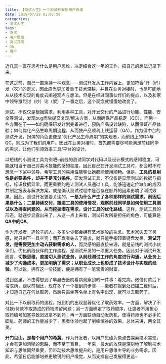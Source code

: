 ```yaml
---
title: 【测试人生】一个测试开发的用户思维
date: 2019/07/28 01:07:58
categories:
- 测试人生
tags:
- 测试
- 用户思维
- 测试开发
- QA
- 用户
---
```


近几天一直在思考什么是用户思维，决定结合这一年的工作，把自己的想法记录下来。

在这之前，自己一直秉持一种观念——测试开发从工作内容上，更加符合“开（码）发（农）”的定义，因此应当更加着重于技术深耕，并且在业务对接时，也尽可能地从从技术实现的角度去阐述观点与想法。但是在经过同事伙伴们的提点，以及和家中领导激烈讨（吵）论（架）了一番之后，这个观念就慢慢地改变了。

测试，不仅仅是根据需求，利用各种工具，对开发交付的产品进行功能、性能、安全等测试，发现bug而后提交复现/解决方案，从而确保产品稳定（QC）。而另一些方面在于——如何确保研发计划完备进行，预防产品设计缺陷，从而保证产品体验；如何优化产品生命周期流程，从而使产品顺利上线运营（QA）。作为偏中台的测试开发，扮演的角色更像是“优化产品生命周期”的实现者，而前线上的QA与QC，则成为了我们的用户。因此在业务对接时，首先都需要尽可能满足前线同学的需求，让他们引领效率工具/平台的设计。

<!-- more -->

以短线的小测试工具为例吧~前线的测试同学对代码以及设计模式的感知程度，可能就相当于自己对美术技能的感知程度，因此自己在开发测试工具时，都会时不时想念一下家中领导，希望工具的易用性能够让她都能使用顺畅。但是，**工具的易用性是必要条件，却并不是充分条件**。研发测试工具，不仅仅是显示测试的数据与指标，标识数据异常，而更重要的是让测试人员通过工具，能够迅速定位缺陷的成因并制定报表与解决方案，或是确认测试过程中是否存在额外的因素影响了测试效果。因此，测试开发更要关注的，**一是为什么产生了各种那样的测试需求，前因后果是什么；二是持续交付，跟进工具的使用情况，观察前线同学是如何使用工具测试以及排查问题的，从而挖掘潜在需求，设计工具的优化路线**。这样，测试工具的形态，就逐步显露出来了。从这一点上来看，测试开发所要担任的角色，可能算是**QA中的QA**。

作为开发者，造轮子的人，多多少少都会拥有艺术家般的执念。艺术家失去了灵感，就只剩下一具空壳；而开发者失去了需求，就只能手指顶着键盘发呆。**测试开发，是需要更加主动去获取需求的人**，而灵感的最直接来源，就是前线的测试小伙伴们。优化前线伙伴的工作流程，是测试开发的一项重大任务。因此对于测试开发而言，**切换思维，直接切入测试业务，从前线测试工作的角度进行沟通，从业务上减少了沟通成本，更加明确了需求；从职业成长上也形成了技术设计与实现的经验**。可以说，拥有这一份技能，便是拥有了一笔宝贵的财富。

说到这里，不由得想到了早晨去医院看病观察到的一件事：看完病，微信付款后下楼取药，跟以前相比，现在多了一个报到的步骤——患者在报到处扫描二维码后，才知道自己在何处取药，然后只需坐等名单上有名字出现，就可以去取药了。

对比一下以前取药的流程，报到机的出现显著优化了取药效率。一方面，解决了不付款/付款不取造成的药物滞留问题；另一方面确定了取药顺序，让患者不用担心取药编号加塞导致迟迟拿不到药；再一方面联动自动发药机，使得药师也不必手忙脚乱。药师的工作量减少了，患者体验也起了削峰填谷的效果，总体来讲，两全其美。

**开门见山，是每个用户的希冀**。作为开发者，以用户思维为原点去探索技术实现，才会有更加清晰的思路，而不至于盲目。一年来，最大的收获是深刻地了解到技术知识与思维固然重要，但带动技术思维提升的，是用户思维主导的业务需求。因此，希望日后能够培养更敏锐的用户嗅觉，从而支撑自己发展得更远~
